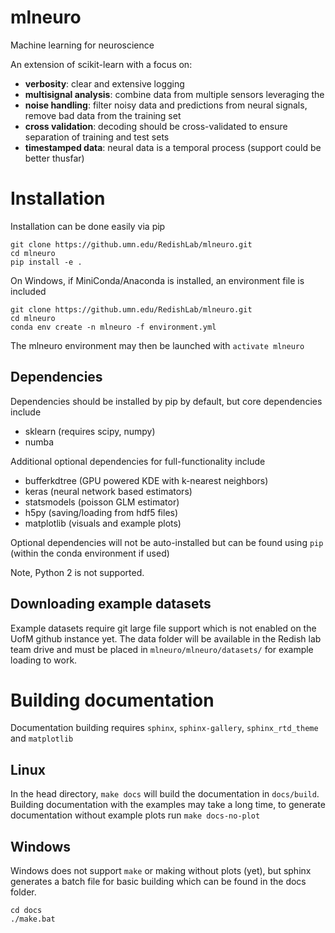 # mlneuro

Machine learning for neuroscience

An extension of scikit-learn with a focus on:
- **verbosity**: clear and extensive logging
- **multisignal analysis**: combine data from multiple sensors leveraging the 
- **noise handling**: filter noisy data and predictions from neural signals, remove bad data from the training set
- **cross validation**: decoding should be cross-validated to ensure separation of training and test sets
- **timestamped data**: neural data is a temporal process (support could be better thusfar)

# Installation

Installation can be done easily via pip
```
git clone https://github.umn.edu/RedishLab/mlneuro.git
cd mlneuro
pip install -e .
```

On Windows, if MiniConda/Anaconda is installed, an environment file is included
```
git clone https://github.umn.edu/RedishLab/mlneuro.git
cd mlneuro
conda env create -n mlneuro -f environment.yml
```
The mlneuro environment may then be launched with ``activate mlneuro``

## Dependencies

Dependencies should be installed by pip by default, but core dependencies include

- sklearn (requires scipy, numpy)
- numba

Additional optional dependencies for full-functionality include

- bufferkdtree (GPU powered KDE with k-nearest neighbors)
- keras (neural network based estimators)
- statsmodels (poisson GLM estimator)
- h5py (saving/loading from hdf5 files)
- matplotlib (visuals and example plots)

Optional dependencies will not be auto-installed but can be found using ``pip`` (within the conda environment if used)

Note, Python 2 is not supported.

## Downloading example datasets

Example datasets require git large file support which is not enabled on the UofM github instance yet. The data folder will be available in the Redish lab team drive and 
must be placed in ``mlneuro/mlneuro/datasets/`` for example loading to work.

# Building documentation

Documentation building requires ``sphinx``, ``sphinx-gallery``, ``sphinx_rtd_theme`` and ``matplotlib``

## Linux

In the head directory, ``make docs`` will build the documentation in
``docs/build``. Building documentation with the examples may take a long time, to generate documentation without example plots run ``make docs-no-plot``

## Windows

Windows does not support ``make`` or making without plots (yet), but sphinx generates a batch file for basic building which can be found in the docs folder.

```
cd docs
./make.bat
```